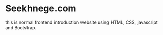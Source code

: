 # Seekhnege.com
this is normal frontend introduction website using HTML, CSS, javascript and Bootstrap.
